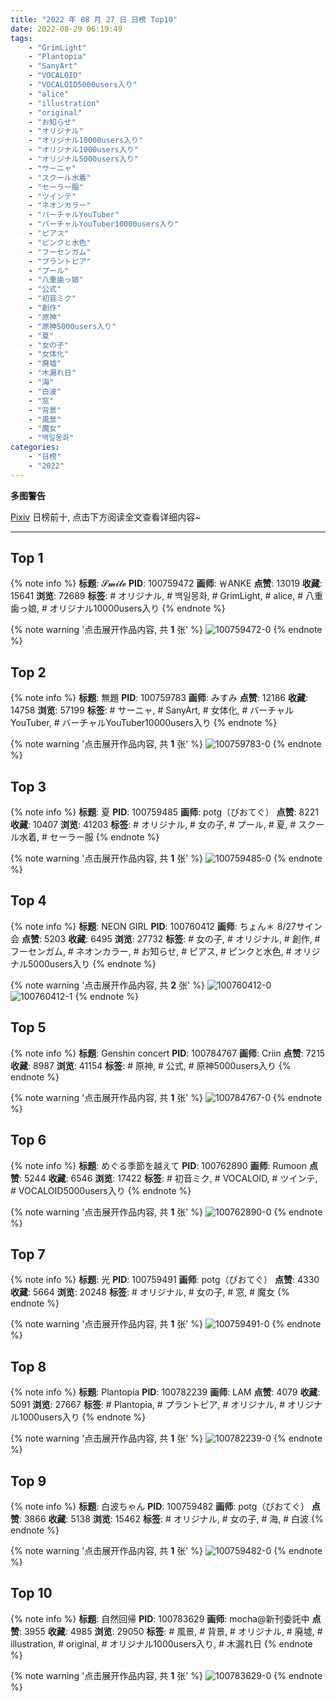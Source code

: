 ```yaml
---
title: "2022 年 08 月 27 日 日榜 Top10"
date: 2022-08-29 06:19:49
tags:
    - "GrimLight"
    - "Plantopia"
    - "SanyArt"
    - "VOCALOID"
    - "VOCALOID5000users入り"
    - "alice"
    - "illustration"
    - "original"
    - "お知らせ"
    - "オリジナル"
    - "オリジナル10000users入り"
    - "オリジナル1000users入り"
    - "オリジナル5000users入り"
    - "サーニャ"
    - "スクール水着"
    - "セーラー服"
    - "ツインテ"
    - "ネオンカラー"
    - "バーチャルYouTuber"
    - "バーチャルYouTuber10000users入り"
    - "ピアス"
    - "ピンクと水色"
    - "フーセンガム"
    - "プラントピア"
    - "プール"
    - "八重歯っ娘"
    - "公式"
    - "初音ミク"
    - "創作"
    - "原神"
    - "原神5000users入り"
    - "夏"
    - "女の子"
    - "女体化"
    - "廃墟"
    - "木漏れ日"
    - "海"
    - "白波"
    - "窓"
    - "背景"
    - "風景"
    - "魔女"
    - "백일몽화"
categories:
    - "日榜"
    - "2022"
---
```


<i class="fa fa-triangle-exclamation"></i>**多图警告**<i class="fa fa-triangle-exclamation"></i>

[Pixiv](https://www.pixiv.net/) 日榜前十, 点击下方阅读全文查看详细内容~

<!-- more -->

---

## Top 1

{% note info %}
**标题**: 𝓢𝓶𝓲𝓵𝓮
**PID**: 100759472 **画师**: ￦ANKE
**点赞**: 13019 **收藏**: 15641 **浏览**: 72689
**标签**: # オリジナル, # 백일몽화, # GrimLight, # alice, # 八重歯っ娘, # オリジナル10000users入り
{% endnote %}

{% note warning '点击展开作品内容, 共 **1** 张' %}
![100759472-0](https://i.pixiv.re/img-original/img/2022/08/26/00/00/04/100759472_p0.jpg)
{% endnote %}

## Top 2

{% note info %}
**标题**: 無題
**PID**: 100759783 **画师**: みすみ
**点赞**: 12186 **收藏**: 14758 **浏览**: 57199
**标签**: # サーニャ, # SanyArt, # 女体化, # バーチャルYouTuber, # バーチャルYouTuber10000users入り
{% endnote %}

{% note warning '点击展开作品内容, 共 **1** 张' %}
![100759783-0](https://i.pixiv.re/img-original/img/2022/08/26/00/03/33/100759783_p0.png)
{% endnote %}

## Top 3

{% note info %}
**标题**: 夏
**PID**: 100759485 **画师**: potg（ぴおてぐ）
**点赞**: 8221 **收藏**: 10407 **浏览**: 41203
**标签**: # オリジナル, # 女の子, # プール, # 夏, # スクール水着, # セーラー服
{% endnote %}

{% note warning '点击展开作品内容, 共 **1** 张' %}
![100759485-0](https://i.pixiv.re/img-original/img/2022/08/26/00/00/05/100759485_p0.jpg)
{% endnote %}

## Top 4

{% note info %}
**标题**: NEON GIRL
**PID**: 100760412 **画师**: ちょん＊ 8/27サイン会
**点赞**: 5203 **收藏**: 6495 **浏览**: 27732
**标签**: # 女の子, # オリジナル, # 創作, # フーセンガム, # ネオンカラー, # お知らせ, # ピアス, # ピンクと水色, # オリジナル5000users入り
{% endnote %}

{% note warning '点击展开作品内容, 共 **2** 张' %}
![100760412-0](https://i.pixiv.re/img-original/img/2022/08/26/00/24/56/100760412_p0.png)
![100760412-1](https://i.pixiv.re/img-original/img/2022/08/26/00/24/56/100760412_p1.png)
{% endnote %}

## Top 5

{% note info %}
**标题**: Genshin concert
**PID**: 100784767 **画师**: Criin
**点赞**: 7215 **收藏**: 8987 **浏览**: 41154
**标签**: # 原神, # 公式, # 原神5000users入り
{% endnote %}

{% note warning '点击展开作品内容, 共 **1** 张' %}
![100784767-0](https://i.pixiv.re/img-original/img/2022/08/27/01/29/52/100784767_p0.jpg)
{% endnote %}

## Top 6

{% note info %}
**标题**: めぐる季節を越えて
**PID**: 100762890 **画师**: Rumoon
**点赞**: 5244 **收藏**: 6546 **浏览**: 17422
**标签**: # 初音ミク, # VOCALOID, # ツインテ, # VOCALOID5000users入り
{% endnote %}

{% note warning '点击展开作品内容, 共 **1** 张' %}
![100762890-0](https://i.pixiv.re/img-original/img/2022/08/26/02/52/26/100762890_p0.jpg)
{% endnote %}

## Top 7

{% note info %}
**标题**: 光
**PID**: 100759491 **画师**: potg（ぴおてぐ）
**点赞**: 4330 **收藏**: 5664 **浏览**: 20248
**标签**: # オリジナル, # 女の子, # 窓, # 魔女
{% endnote %}

{% note warning '点击展开作品内容, 共 **1** 张' %}
![100759491-0](https://i.pixiv.re/img-original/img/2022/08/26/00/00/06/100759491_p0.jpg)
{% endnote %}

## Top 8

{% note info %}
**标题**: Plantopia
**PID**: 100782239 **画师**: LAM
**点赞**: 4079 **收藏**: 5091 **浏览**: 27667
**标签**: # Plantopia, # プラントピア, # オリジナル, # オリジナル1000users入り
{% endnote %}

{% note warning '点击展开作品内容, 共 **1** 张' %}
![100782239-0](https://i.pixiv.re/img-original/img/2022/08/27/00/00/24/100782239_p0.jpg)
{% endnote %}

## Top 9

{% note info %}
**标题**: 白波ちゃん
**PID**: 100759482 **画师**: potg（ぴおてぐ）
**点赞**: 3866 **收藏**: 5138 **浏览**: 15462
**标签**: # オリジナル, # 女の子, # 海, # 白波
{% endnote %}

{% note warning '点击展开作品内容, 共 **1** 张' %}
![100759482-0](https://i.pixiv.re/img-original/img/2022/08/26/00/00/05/100759482_p0.jpg)
{% endnote %}

## Top 10

{% note info %}
**标题**: 自然回帰
**PID**: 100783629 **画师**: mocha@新刊委託中
**点赞**: 3955 **收藏**: 4985 **浏览**: 29050
**标签**: # 風景, # 背景, # オリジナル, # 廃墟, # illustration, # original, # オリジナル1000users入り, # 木漏れ日
{% endnote %}

{% note warning '点击展开作品内容, 共 **1** 张' %}
![100783629-0](https://i.pixiv.re/img-original/img/2022/08/27/00/40/17/100783629_p0.png)
{% endnote %}
